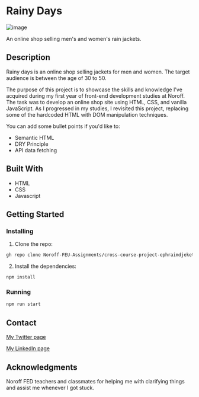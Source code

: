 # Rainy Days

![image](https://github.com/Noroff-FEU-Assignments/cross-course-project-ephraimdjeket/assets/45997915/ac3655f2-1f24-4622-8422-da0e6c1f5ce6)


An online shop selling men's and women's rain jackets.

## Description

Rainy days is an online shop selling jackets for men and women. The target audience is between the age of 30 to 50.

The purpose of this project is to showcase the skills and knowledge I've acquired during my first year of front-end development studies at Noroff. The task was to develop an online shop site using HTML, CSS, and vanilla JavaScript. As I progressed in my studies, I revisited this project, replacing some of the hardcoded HTML with DOM manipulation techniques.

You can add some bullet points if you'd like to:

- Semantic HTML
- DRY Principle
- API data fetching

## Built With

- HTML
- CSS
- Javascript

## Getting Started

### Installing

1. Clone the repo:

```bash
gh repo clone Noroff-FEU-Assignments/cross-course-project-ephraimdjeket
```

2. Install the dependencies:

```
npm install
```

### Running

```bash
npm run start
```

## Contact

[My Twitter page](https://twitter.com/Dertzey_)

[My LinkedIn page](www.linkedin.com/in/ephraim-djeket)

## Acknowledgments

Noroff FED teachers and classmates for helping me with clarifying things and assist me whenever I got stuck.
